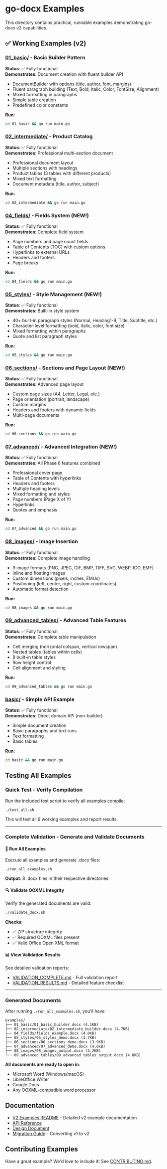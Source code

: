 # go-docx Examples

This directory contains practical, runnable examples demonstrating go-docx v2 capabilities.

## ✅ Working Examples (v2)

### [01_basic/](./01_basic/) - Basic Builder Pattern
**Status**: ✅ Fully functional  
**Demonstrates**: Document creation with fluent builder API
- DocumentBuilder with options (title, author, font, margins)
- Fluent paragraph building (Text, Bold, Italic, Color, FontSize, Alignment)
- Mixed formatting in paragraphs
- Simple table creation
- Predefined color constants

**Run:**
```bash
cd 01_basic && go run main.go
```

### [02_intermediate/](./02_intermediate/) - Product Catalog
**Status**: ✅ Fully functional  
**Demonstrates**: Professional multi-section document
- Professional document layout
- Multiple sections with headings
- Product tables (3 tables with different products)
- Mixed text formatting
- Document metadata (title, author, subject)

**Run:**
```bash
cd 02_intermediate && go run main.go
```

### [04_fields/](./04_fields/) - Fields System (NEW!)
**Status**: ✅ Fully functional  
**Demonstrates**: Complete field system
- Page numbers and page count fields
- Table of Contents (TOC) with custom options
- Hyperlinks to external URLs
- Headers and footers
- Page breaks

**Run:**
```bash
cd 04_fields && go run main.go
```

### [05_styles/](./05_styles/) - Style Management (NEW!)
**Status**: ✅ Fully functional  
**Demonstrates**: Built-in style system
- 40+ built-in paragraph styles (Normal, Heading1-9, Title, Subtitle, etc.)
- Character-level formatting (bold, italic, color, font size)
- Mixed formatting within paragraphs
- Quote and list paragraph styles

**Run:**
```bash
cd 05_styles && go run main.go
```

### [06_sections/](./06_sections/) - Sections and Page Layout (NEW!)
**Status**: ✅ Fully functional  
**Demonstrates**: Advanced page layout
- Custom page sizes (A4, Letter, Legal, etc.)
- Page orientation (portrait, landscape)
- Custom margins
- Headers and footers with dynamic fields
- Multi-page documents

**Run:**
```bash
cd 06_sections && go run main.go
```

### [07_advanced/](./07_advanced/) - Advanced Integration (NEW!)
**Status**: ✅ Fully functional  
**Demonstrates**: All Phase 6 features combined
- Professional cover page
- Table of Contents with hyperlinks
- Headers and footers
- Multiple heading levels
- Mixed formatting and styles
- Page numbers (Page X of Y)
- Hyperlinks
- Quotes and emphasis

**Run:**
```bash
cd 07_advanced && go run main.go
```

### [08_images/](./08_images/) - Image Insertion
**Status**: ✅ Fully functional  
**Demonstrates**: Complete image handling
- 9 image formats (PNG, JPEG, GIF, BMP, TIFF, SVG, WEBP, ICO, EMF)
- Inline and floating images
- Custom dimensions (pixels, inches, EMUs)
- Positioning (left, center, right, custom coordinates)
- Automatic format detection

**Run:**
```bash
cd 08_images && go run main.go
```

### [09_advanced_tables/](./09_advanced_tables/) - Advanced Table Features
**Status**: ✅ Fully functional  
**Demonstrates**: Complete table manipulation
- Cell merging (horizontal colspan, vertical rowspan)
- Nested tables (tables within cells)
- 8 built-in table styles
- Row height control
- Cell alignment and styling

**Run:**
```bash
cd 09_advanced_tables && go run main.go
```

### [basic/](./basic/) - Simple API Example
**Status**: ✅ Fully functional  
**Demonstrates**: Direct domain API (non-builder)
- Simple document creation
- Basic paragraphs and text runs
- Text formatting
- Basic tables

**Run:**
```bash
cd basic && go run main.go
```

## Testing All Examples

### Quick Test - Verify Compilation
Run the included test script to verify all examples compile:

```bash
./test_all.sh
```

This will test all 9 working examples and report results.

---

### Complete Validation - Generate and Validate Documents

#### 🚀 Run All Examples
Execute all examples and generate .docx files:

```bash
./run_all_examples.sh
```

**Output**: 8 .docx files in their respective directories

#### 🔍 Validate OOXML Integrity
Verify the generated documents are valid:

```bash
./validate_docx.sh
```

**Checks**:
- ✅ ZIP structure integrity
- ✅ Required OOXML files present
- ✅ Valid Office Open XML format

#### 📊 View Validation Results
See detailed validation reports:
- [VALIDATION_COMPLETE.md](./VALIDATION_COMPLETE.md) - Full validation report
- [VALIDATION_RESULTS.md](./VALIDATION_RESULTS.md) - Detailed feature checklist

---

### Generated Documents

After running `./run_all_examples.sh`, you'll have:

```
examples/
├── 01_basic/01_basic_builder.docx (4.1KB)
├── 02_intermediate/02_intermediate_builder.docx (4.7KB)
├── 04_fields/fields_example.docx (4.0KB)
├── 05_styles/05_styles_demo.docx (3.7KB)
├── 06_sections/06_sections_demo.docx (3.9KB)
├── 07_advanced/07_advanced_demo.docx (4.6KB)
├── 08_images/08_images_output.docx (4.2KB)
└── 09_advanced_tables/09_advanced_tables_output.docx (4.8KB)
```

**All documents are ready to open in**:
- Microsoft Word (Windows/macOS)
- LibreOffice Writer
- Google Docs
- Any OOXML-compatible word processor

## Documentation

- [V2 Examples README](./v2_README.md) - Detailed v2 example documentation
- [API Reference](https://pkg.go.dev/github.com/mmonterroca/docxgo)
- [Design Document](../docs/V2_DESIGN.md)
- [Migration Guide](../MIGRATION.md) - Converting v1 to v2

## Contributing Examples

Have a great example? We'd love to include it! See [CONTRIBUTING.md](../CONTRIBUTING.md).

